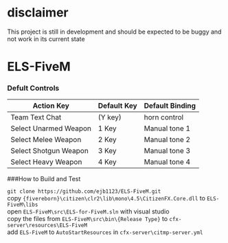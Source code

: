 # disclaimer  
This project is still in development and should be expected to be buggy and not work in its current state  
# ELS-FiveM

### Defult Controls

|Action Key|Default Key|Default Binding
|---|---|---|
|Team Text Chat | (Y key) | horn control|
|Select Unarmed Weapon | 1 Key | Manual tone 1
|Select Melee Weapon | 2 Key | Manual tone 2|
|Select Shotgun Weapon | 3 Key | Manual tone 3|
|Select Heavy Weapon | 4 Key | Manual tone 4|


###How to Build and Test

`git clone https://github.com/ejb1123/ELS-FiveM.git`  
copy `{fivereborn}\citizen\clr2\lib\mono\4.5\CitizenFX.Core.dll` to `ELS-FiveM\libs`  
open `ELS-FiveM\src\ELS-for-FiveM.sln` with visual studio  
copy the files from `ELS-FiveM\src\bin\{Release Type}` to `cfx-server\resources\ELS-FiveM`  
add `ELS-FiveM` to `AutoStartResources` in `cfx-server\citmp-server.yml`

